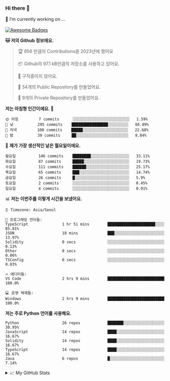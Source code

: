 ### Hi there 👋 
🔭 I’m currently working on ... </br></br>
[![Awesome Badges](https://img.shields.io/badge/Introduce-EN-green.svg)](https://github.com/tlatkdgus1/tlatkdgus1/blob/main/README.md.en)

<!--START_SECTION:waka-->
**🐱 저의 Github 정보에요.** 

> 🏆 856 만큼의 Contributions을 2023년에 했어요
 > 
> 📦 Github의 97.1 kB만큼의 저장소를 사용하고 있어요. 
 > 
> 🚫 구직중이지 않아요.
 > 
> 📜 54개의 Public Repository를 만들었어요. 
 > 
> 🔑 9개의 Private Repository를 만들었어요.  

**저는 아침형 인간이에요. 🐤** 

```text
🌞 아침         7 commits      ░░░░░░░░░░░░░░░░░░░░░░░░░   1.59% 
🌆 낮　         295 commits    ████████████████░░░░░░░░░   66.89% 
🌃 저녁         100 commits    █████░░░░░░░░░░░░░░░░░░░░   22.68% 
🌙 밤　         39 commits     ██░░░░░░░░░░░░░░░░░░░░░░░   8.84%

```
📅 **제가 가장 생산적인 날은 월요일이에요.** 

```text
월요일          146 commits    ████████░░░░░░░░░░░░░░░░░   33.11% 
화요일          87 commits     █████░░░░░░░░░░░░░░░░░░░░   19.73% 
수요일          111 commits    ██████░░░░░░░░░░░░░░░░░░░   25.17% 
목요일          65 commits     ███░░░░░░░░░░░░░░░░░░░░░░   14.74% 
금요일          26 commits     █░░░░░░░░░░░░░░░░░░░░░░░░   5.9% 
토요일          2 commits      ░░░░░░░░░░░░░░░░░░░░░░░░░   0.45% 
일요일          4 commits      ░░░░░░░░░░░░░░░░░░░░░░░░░   0.91%

```


📊 **저는 이번주를 이렇게 시간을 보냈어요.** 

```text
⌚︎ Timezone: Asia/Seoul

💬 프로그래밍 언어들: 
TypeScript               1 hr 51 mins        █████████████████████░░░░   85.81% 
JSON                     18 mins             ███░░░░░░░░░░░░░░░░░░░░░░   13.97% 
Solidity                 0 secs              ░░░░░░░░░░░░░░░░░░░░░░░░░   0.13% 
Other                    0 secs              ░░░░░░░░░░░░░░░░░░░░░░░░░   0.06% 
TSConfig                 0 secs              ░░░░░░░░░░░░░░░░░░░░░░░░░   0.03%

🔥 에디터들: 
VS Code                  2 hrs 9 mins        █████████████████████████   100.0%

💻 운영 체제들: 
Windows                  2 hrs 9 mins        █████████████████████████   100.0%

```

**저는 주로 Python 언어를 사용해요.** 

```text
Python                   26 repos            ███████░░░░░░░░░░░░░░░░░░   30.95% 
JavaScript               14 repos            ████░░░░░░░░░░░░░░░░░░░░░   16.67% 
Solidity                 14 repos            ████░░░░░░░░░░░░░░░░░░░░░   16.67% 
TypeScript               14 repos            ████░░░░░░░░░░░░░░░░░░░░░   16.67% 
Java                     6 repos             █░░░░░░░░░░░░░░░░░░░░░░░░   7.14%

```



<!--END_SECTION:waka-->

<details>
<summary>📈 My GitHub Stats</summary>
<p align="center"> <img src="https://github-readme-stats.vercel.app/api?username=tlatkdgus1&show_icons=true" alt="tlatkdgus1" />
</details>
